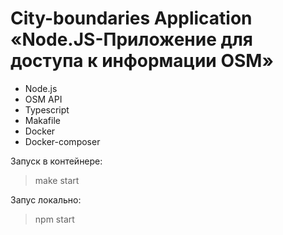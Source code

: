 # City-boundaries Application «Node.JS-Приложение для доступа к информации OSM»

- Node.js
- OSM API
- Typescript
- Makafile
- Docker
- Docker-composer

Запуск в контейнере:
> make start

Запус локально:
> npm start